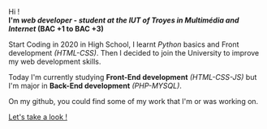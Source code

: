 Hi ! <br />
**I'm _web developer_ - _student at the IUT of Troyes in Multimédia and Internet_ (BAC +1 to BAC +3)** <br />

Start Coding in 2020 in High School, I learnt _Python_ basics and Front development _(HTML-CSS)_. Then I decided to join the University to improve my web development skills. 

Today I'm currently studying **Front-End development** _(HTML-CSS-JS)_ but I'm major in **Back-End development** _(PHP-MYSQL)_. 

On my github, you could find some of my work that I'm or was working on. <br />

[Let's take a look !](https://github.com/jpayet?tab=repositories)

 
  
  
 
 
 
 
 


